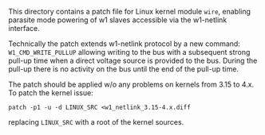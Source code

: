 This directory contains a patch file for Linux kernel module `wire`, enabling
parasite mode powering of w1 slaves accessible via the w1-netlink interface.

Technically the patch extends w1-netlink protocol by a new command:
`W1_CMD_WRITE_PULLUP` allowing writing to the bus with a subsequent strong
pull-up time when a direct voltage source is provided to the bus. During the
pull-up there is no activity on the bus until the end of the pull-up time.

The patch should be applied w/o any problems on kernels from 3.15 to 4.x.
To patch the kernel issue:

    patch -p1 -u -d LINUX_SRC <w1_netlink_3.15-4.x.diff

replacing `LINUX_SRC` with a root of the kernel sources.
